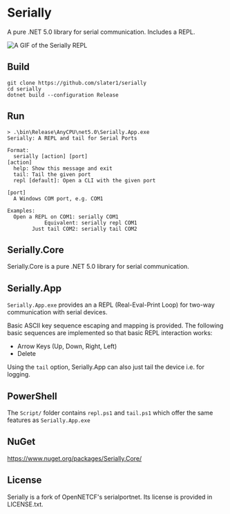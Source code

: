 ﻿# Serially

A pure .NET 5.0 library for serial communication. Includes a REPL.

![A GIF of the Serially REPL](https://github.com/slater1/serially/blob/main/Images/repl.gif)

## Build

```
git clone https://github.com/slater1/serially
cd serially
dotnet build --configuration Release
```
## Run

```
> .\bin\Release\AnyCPU\net5.0\Serially.App.exe
Serially: A REPL and tail for Serial Ports

Format:
  serially [action] [port]
[action]
  help: Show this message and exit
  tail: Tail the given port
  repl [default]: Open a CLI with the given port

[port]
  A Windows COM port, e.g. COM1

Examples:
  Open a REPL on COM1: serially COM1
            Equivalent: serially repl COM1
        Just tail COM2: serially tail COM2
```

## Serially.Core

Serially.Core is a pure .NET 5.0 library for serial communication. 

## Serially.App

```Serially.App.exe``` provides an a REPL (Real-Eval-Print Loop) for two-way communication with serial devices.

Basic ASCII key sequence escaping and mapping is provided. The following basic sequences are implemented so that basic REPL interaction works: 

- Arrow Keys (Up, Down, Right, Left)
- Delete

Using the ```tail``` option, Serially.App can also just tail the device i.e. for logging.

## PowerShell

The ```Script/``` folder contains ```repl.ps1``` and ```tail.ps1``` which offer the same features as ```Serially.App.exe```

## NuGet

https://www.nuget.org/packages/Serially.Core/

## License

Serially is a fork of OpenNETCF's serialportnet. Its license is provided in LICENSE.txt.
